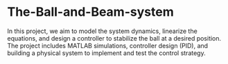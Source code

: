 # The-Ball-and-Beam-system
In this project, we aim to model the system dynamics, linearize the equations, and design a controller to stabilize the ball at a desired position. The project includes MATLAB simulations, controller design (PID), and building a physical system to implement and test the control strategy.
